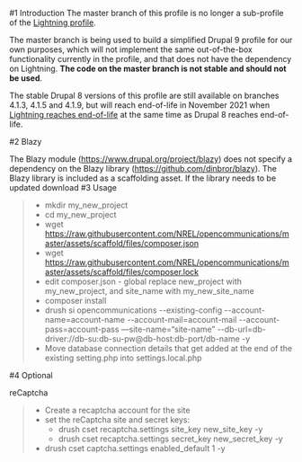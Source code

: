 #1 Introduction
The master branch of this profile is no longer a sub-profile of the <a href="https://github.com/acquia/lightning">Lightning profile</a>.

The master branch is being used to build a simplified Drupal 9 profile for our own purposes, which will not implement the same out-of-the-box functionality currently in the profile, and that does not have the dependency on Lightning. **The code on the master branch is not stable and should not be used**.

The stable Drupal 8 versions of this profile are still available on branches 4.1.3, 4.1.5 and 4.1.9, but will reach end-of-life in November 2021 when <a href="https://www.acquia.com/blog/acquia-lightning-eol-2021-acquia-cms-future">Lightning reaches end-of-life</a> at the same time as Drupal 8 reaches end-of-life.

#2 Blazy

The Blazy module (https://www.drupal.org/project/blazy) does not specify a dependency on the Blazy library (https://github.com/dinbror/blazy). The Blazy library is included as a scaffolding asset. If the library needs to be updated download
#3 Usage

> - mkdir my_new_project<br>
> - cd my_new_project<br>
> - wget https://raw.githubusercontent.com/NREL/opencommunications/master/assets/scaffold/files/composer.json<br>
> - wget https://raw.githubusercontent.com/NREL/opencommunications/master/assets/scaffold/files/composer.lock<br>
> - edit composer.json - global replace new_project with my_new_project, and site_name with my_new_site_name<br>
> - composer install<br>
> - drush si opencommunications --existing-config --account-name=account-name --account-mail=account-mail --account-pass=account-pass —site-name=“site-name” --db-url=db-driver://db-su:db-su-pw@db-host:db-port/db-name -y
> - Move database connection details that get added at the end of the existing setting.php into settings.local.php

#4 Optional

reCaptcha
> - Create a recaptcha account for the site<br>
> - set the reCaptcha site and secret keys:<br>
>   - drush cset recaptcha.settings site_key new_site_key -y<br>
>   - drush cset recaptcha.settings secret_key new_secret_key -y<br>
> - drush cset captcha.settings enabled_default 1 -y<br>

